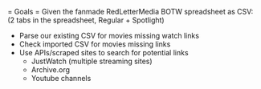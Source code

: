 = Goals =
Given the fanmade RedLetterMedia BOTW spreadsheet as CSV:
(2 tabs in the spreadsheet, Regular + Spotlight)

* Parse our existing CSV for movies missing watch links
* Check imported CSV for movies missing links
* Use APIs/scraped sites to search for potential links
    * JustWatch (multiple streaming sites)
    * Archive.org
    * Youtube channels

